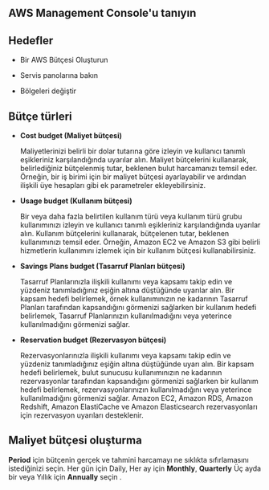 AWS Management Console'u tanıyın
--

Hedefler
--

- Bir AWS Bütçesi Oluşturun

- Servis panolarına bakın

- Bölgeleri değiştir

Bütçe türleri
--

- **Cost budget (Maliyet bütçesi)**


  Maliyetlerinizi belirli bir dolar tutarına göre izleyin ve kullanıcı tanımlı eşikleriniz karşılandığında uyarılar alın. Maliyet bütçelerini kullanarak,         belirlediğiniz bütçelenmiş tutar, beklenen bulut harcamanızı temsil eder. Örneğin, bir iş birimi için bir maliyet bütçesi ayarlayabilir ve ardından ilişkili üye  hesapları gibi ek parametreler ekleyebilirsiniz.

- **Usage budget (Kullanım bütçesi)**

  Bir veya daha fazla belirtilen kullanım türü veya kullanım türü grubu kullanımınızı izleyin ve kullanıcı tanımlı eşikleriniz karşılandığında uyarılar alın. Kullanım bütçelerini kullanarak, bütçelenen tutar, beklenen kullanımınızı temsil eder. Örneğin, Amazon EC2 ve Amazon S3 gibi belirli hizmetlerin kullanımını izlemek için bir kullanım bütçesi kullanabilirsiniz.

- **Savings Plans budget (Tasarruf Planları bütçesi)**

  Tasarruf Planlarınızla ilişkili kullanımı veya kapsamı takip edin ve yüzdeniz tanımladığınız eşiğin altına düştüğünde uyarılar alın. Bir kapsam hedefi belirlemek, örnek kullanımınızın ne kadarının Tasarruf Planları tarafından kapsandığını görmenizi sağlarken bir kullanım hedefi belirlemek, Tasarruf Planlarınızın kullanılmadığını veya yeterince kullanılmadığını görmenizi sağlar.

- **Reservation budget (Rezervasyon bütçesi)**

  Rezervasyonlarınızla ilişkili kullanımı veya kapsamı takip edin ve yüzdeniz tanımladığınız eşiğin altına düştüğünde uyarı alın. Bir kapsam hedefi belirlemek, bulut sunucusu kullanımınızın ne kadarının rezervasyonlar tarafından kapsandığını görmenizi sağlarken bir kullanım hedefi belirlemek, rezervasyonlarınızın kullanılmadığını veya yeterince kullanılmadığını görmenizi sağlar. Amazon EC2, Amazon RDS, Amazon Redshift, Amazon ElastiCache ve Amazon Elasticsearch rezervasyonları için rezervasyon uyarıları desteklenir.

Maliyet bütçesi oluşturma
--

**Period** için bütçenin gerçek ve tahmini harcamayı ne sıklıkta sıfırlamasını istediğinizi seçin. Her gün için Daily, Her ay için **Monthly**, **Quarterly** Üç ayda bir veya Yıllık için **Annually** seçin .
